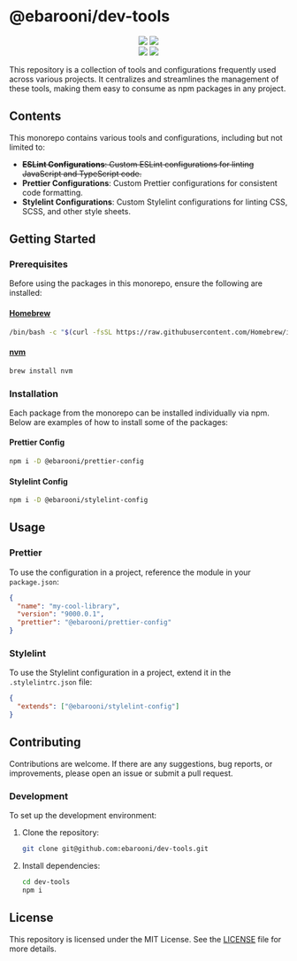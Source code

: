 # @ebarooni/dev-tools

<p align="center">
    <img src="https://img.shields.io/maintenance/yes/2024?style=flat-square" />
    <img src="https://img.shields.io/github/package-json/v/ebarooni/dev-tools" />
    <br>
    <img src="https://img.shields.io/github/commit-activity/y/ebarooni/dev-tools" />
    <img src="https://img.shields.io/github/repo-size/ebarooni/dev-tools" />
</p>

This repository is a collection of tools and configurations frequently used across various projects. It centralizes and
streamlines the management of these tools, making them easy to consume as npm packages in any project.

## Contents

This monorepo contains various tools and configurations, including but not limited to:

- ~~**ESLint Configurations**: Custom ESLint configurations for linting JavaScript and TypeScript code.~~
- **Prettier Configurations**: Custom Prettier configurations for consistent code formatting.
- **Stylelint Configurations**: Custom Stylelint configurations for linting CSS, SCSS, and other style sheets.

## Getting Started

### Prerequisites

Before using the packages in this monorepo, ensure the following are installed:

#### [Homebrew](https://brew.sh/)

```bash
/bin/bash -c "$(curl -fsSL https://raw.githubusercontent.com/Homebrew/install/HEAD/install.sh)"
```

#### [nvm](https://formulae.brew.sh/formula/nvm)

```bash
brew install nvm
```

### Installation

Each package from the monorepo can be installed individually via npm. Below are examples of how to install some of the packages:

#### Prettier Config

```bash
npm i -D @ebarooni/prettier-config
```

#### Stylelint Config

```bash
npm i -D @ebarooni/stylelint-config
```

## Usage

### Prettier

To use the configuration in a project, reference the module in your `package.json`:

```json
{
  "name": "my-cool-library",
  "version": "9000.0.1",
  "prettier": "@ebarooni/prettier-config"
}
```

### Stylelint

To use the Stylelint configuration in a project, extend it in the `.stylelintrc.json` file:

```json
{
  "extends": ["@ebarooni/stylelint-config"]
}
```

## Contributing

Contributions are welcome. If there are any suggestions, bug reports, or improvements, please open an issue or submit a pull request.

### Development

To set up the development environment:

1. Clone the repository:

   ```bash
   git clone git@github.com:ebarooni/dev-tools.git
   ```

2. Install dependencies:
   ```bash
   cd dev-tools
   npm i
   ```

## License

This repository is licensed under the MIT License. See the [LICENSE](LICENSE.txt) file for more details.
